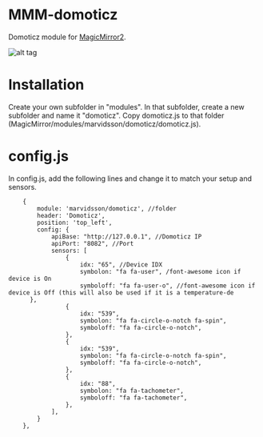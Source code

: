 # MMM-domoticz
Domoticz module for <a href="https://magicmirror.builders/">MagicMirror2</a>.

![alt tag](https://github.com/M-Arvidsson/MMM-domoticz/blob/master/mmm-domoticz.png)

# Installation
Create your own subfolder in "modules". In that subfolder, create a new subfolder and name it "domoticz". Copy domoticz.js to that folder (MagicMirror/modules/marvidsson/domoticz/domoticz.js).

# config.js
In config.js, add the following lines and change it to match your setup and sensors.

		{
			module: 'marvidsson/domoticz', //folder
			header: 'Domoticz',
			position: 'top_left',
			config: {
				apiBase: "http://127.0.0.1", //Domoticz IP
				apiPort: "8082", //Port
				sensors: [
					{
						idx: "65", //Device IDX
						symbolon: "fa fa-user", /font-awesome icon if device is On
						symboloff: "fa fa-user-o", //font-awesome icon if device is Off (this will also be used if it is a temperature-de				
          },
					{
						idx: "539",
						symbolon: "fa fa-circle-o-notch fa-spin",
						symboloff: "fa fa-circle-o-notch",
					},
					{
						idx: "539",
						symbolon: "fa fa-circle-o-notch fa-spin",
						symboloff: "fa fa-circle-o-notch",
					},
					{
						idx: "88",
						symbolon: "fa fa-tachometer",
						symboloff: "fa fa-tachometer",
					},
				],
			}
		},
